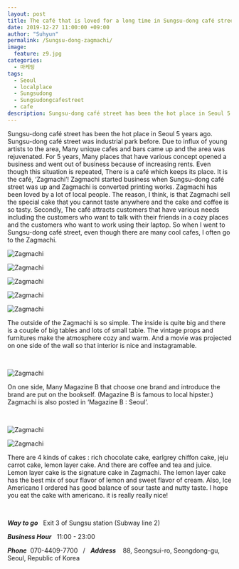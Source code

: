 ```yaml
---
layout: post
title: The café that is loved for a long time in Sungsu-dong café street, Zagmachi
date: 2019-12-27 11:00:00 +09:00
author: "Suhyun"
permalink: /Sungsu-dong-zagmachi/
image:
  feature: z9.jpg
categories:
  - 마케팅
tags:
  - Seoul
  - localplace
  - Sungsudong
  - Sungsudongcafestreet
  - cafe
description: Sungsu-dong café street has been the hot place in Seoul 5 years ago. Sungsu-dong café street was industrial park before. Due to influx of young artists to the area, Many unique cafes and bars came up and the area was rejuvenated. 
---
```


Sungsu-dong café street has been the hot place in Seoul 5 years ago. Sungsu-dong café street was industrial park before. Due to influx of young artists to the area, Many unique cafes and bars came up and the area was rejuvenated. For 5 years, Many places that have various concept opened a business and went out of business because of increasing rents. Even though this situation is repeated, There is a café which keeps its place. It is the café, ‘Zagmachi’! Zagmachi started business when Sungsu-dong café street was up and Zagmachi is converted printing works. Zagmachi has been loved by a lot of local people. The reason, I think, is that Zagmachi sell the special cake that you cannot taste anywhere and the cake and coffee is so tasty. Secondly, The café attracts customers that have various needs including the customers who want to talk with their friends in a cozy places and the customers who want to work using their laptop. So when I went to Sungsu-dong café street, even though there are many cool cafes, I often go to the Zagmachi.

![Zagmachi](/img1/04/z8.jpg)

![Zagmachi](/img1/04/z3.jpg)

![Zagmachi](/img1/04/z6.jpg)

![Zagmachi](/img1/04/z1.jpg)

![Zagmachi](/img1/04/z5.jpg)

The outside of the Zagmachi is so simple. The inside is quite big and there is a couple of big tables and lots of small table. The vintage props and furnitures make the atmosphere cozy and warm. And a movie was projected on one side of the wall so that interior is nice and instagramable. 

<br />

![Zagmachi](/img1/04/z4.jpg)

On one side, Many Magazine B that choose one brand and introduce the brand are put on the bookself. (Magazine B is famous to local hipster.) Zagmachi is also posted in ‘Magazine B : Seoul’. 

<br />

![Zagmachi](/img1/04/z7.jpg)

![Zagmachi](/img1/04/z10.jpg)

There are 4 kinds of cakes : rich chocolate cake, earlgrey chiffon cake, jeju carrot cake, lemon layer cake. And there are coffee and tea and juice. Lemon layer cake is the signature cake in Zagmachi. The lemon layer cake has the best mix of sour flavor of lemon and sweet flavor of cream. Also, Ice Americano I ordered has good balance of sour taste and nutty taste. I hope you eat the cake with americano. it is really really nice!

<br />

***Way to go*** &nbsp; Exit 3 of Sungsu station (Subway line 2)

***Business Hour*** &nbsp; 11:00 - 23:00

***Phone***&nbsp; 070-4409-7700 &nbsp; / &nbsp; ***Address***&nbsp; &nbsp; 88, Seongsui-ro, Seongdong-gu, Seoul, Republic of Korea





